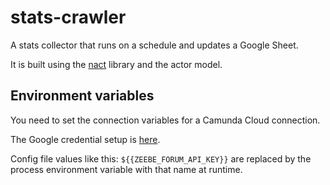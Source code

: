 # stats-crawler

A stats collector that runs on a schedule and updates a Google Sheet.

It is built using the [nact](https://nact.io/) library and the actor model.

## Environment variables

You need to set the connection variables for a Camunda Cloud connection. 

The Google credential setup is [here](https://theoephraim.github.io/node-google-spreadsheet/#/getting-started/authentication?id=service-account).

Config file values like this: `${{ZEEBE_FORUM_API_KEY}}` are replaced by the process environment variable with that name at runtime.
